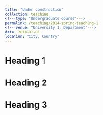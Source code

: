 ```yaml
---
title: "Under construction"
collection: teaching
<!---type: "Undergraduate course"--->
permalink: /teaching/2014-spring-teaching-1
<!---venue: "University 1, Department"--->
date: 2014-01-01
location: "City, Country"
---
```

<!--- This is a description of a teaching experience. You can use markdown like any other post.--->

Heading 1
======

Heading 2
======

Heading 3
======
